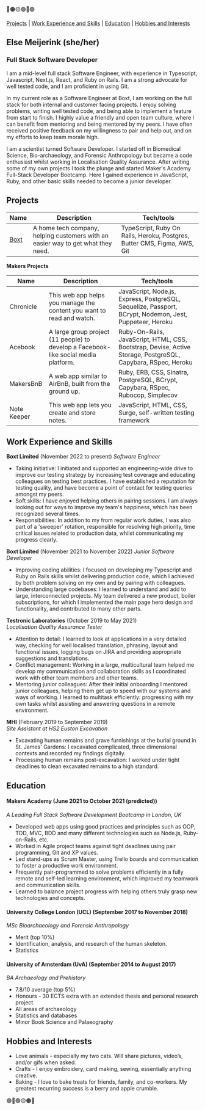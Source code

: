 🔴🟠🟡🟢🔵🟣

[Projects](#projects) | [Work Experience and Skills](#work-experience-and-skills) | [Education](#education) | [Hobbies and Interests](#hobbies-and-interests)

## Else Meijerink (she/her)
### Full Stack Software Developer
I am a mid-level full stack Software Engineer, with experience in Typescript, Javascript, Next.js, React, and Ruby on Rails. I am a strong advocate for well tested code, and I am proficient in using Git. 

In my current role as a Software Engineer at Boxt, I am working on the full stack for both internal and customer facing projects. I enjoy solving problems, writing well tested code, and being able to implement a feature from start to finish. I highly value a friendly and open team culture, where I can benefit from mentoring and being mentored by my peers. I have often received positive feedback on my willingness to pair and help out, and on my efforts to keep team morale high.

I am a scientist turned Software Developer. I started off in Biomedical Science, Bio-archaeology, and Forensic Anthropology but became a code enthusiast whilst working in Localisation Quality Assurance. After writing some of my own projects I took the plunge and started Maker's Academy Full-Stack Developer Bootcamp. Here I gained experience in JavaScript, Ruby, and other basic skills needed to become a junior developer.

## Projects

| Name                         | Description       | Tech/tools       |
| ---------------------------- | ----------------- |----------------- |
[Boxt](https://www.boxt.co.uk/) | A home tech company, helping customers with an easier way to get what they need. | TypeScript, Ruby On Rails, Heroku, Postgres, Butter CMS, Figma, AWS, Git |

**Makers Projects**

| Name                         | Description       | Tech/tools       |
| ---------------------------- | ----------------- |----------------- |
Chronicle | This web app helps you manage the content you want to read and watch. | JavaScript, Node.js, Express, PostgreSQL, Sequelize, Passport, BCrypt, Nodemon, Jest, Puppeteer, Heroku |
Acebook | A large group project (11 people) to develop a Facebook-like social media platform. | Ruby-On-Rails, JavaScript, HTML, CSS, Bootstrap, Devise, Active Storage, PostgreSQL, Capybara, RSpec, Heroku |
MakersBnB | A web app similar to AirBnB, built from the ground up. | Ruby, ERB, CSS, Sinatra, PostgreSQL, BCrypt, Capybara, RSpec, Rubocop, Simplecov
Note Keeper | This web app lets you create and store notes. | JavaScript, HTML, CSS, Surge, self-written testing framework

## Work Experience and Skills
**Boxt Limited** (November 2022 to present)
_Software Engineer_

- Taking initiative: I initiated and supported an engineering-wide drive to improve our testing strategy by increasing test coverage and educating colleagues on testing best practices. I have established a reputation for testing quality, and have become a point of contact for testing queries amongst my peers.
- Soft skills: I have enjoyed helping others in pairing sessions. I am always looking out for ways to improve my team's happiness, which has been recognized several times.
- Responsibilities: In addition to my from regular work duties, I was also part of a 'sweeper' rotation, responsible for resolving high priority, time critical issues related to production data, whilst communicating my progress clearly.

**Boxt Limited** (November 2021 to November 2022)
_Junior Software Developer_

- Improving coding abilities: I focused on developing my Typescript and Ruby on Rails skills whilst delivering production code, which I achieved by both problem solving on my own and by pairing with colleagues.
- Understanding large codebases: I learned to understand and add to large, interconnected projects. My team delivered a new product, boiler subscriptions, for which I implemented the main page hero design and functionality, and contributed to many other parts.

**Testronic Laboratories** (October 2019 to May 2021)  
_Localisation Quality Assurance Tester_

- Attention to detail: I learned to look at applications in a very detailed way, checking for well localised translation, phrasing, layout and functional issues, logging bugs on JIRA and providing appropriate suggestions and translations.
- Conflict management: Working in a large, multicultural team helped me develop my communication and collaboration skills as I coordinated work with other team members and other teams.
- Mentoring junior colleagues: After their initial onboarding I mentored junior colleagues, helping them get up to speed with our systems and ways of working. I learned to multitask efficiently: progressing with my own tasks whilst assisting and answering questions in a remote environment.


**MHI** (February 2019 to September 2019)  
_Site Assistant at HS2 Euston Excavation_
- Excavating human remains and grave furnishings at the burial ground in St. James' Gardens: I excavated complicated, three dimensional contexts and recorded my findings digitally. 
- Processing human remains post-excavation: I worked under tight deadlines to clean excavated remains to a high standard.

## Education

#### Makers Academy (June 2021 to October 2021 (predicted))
_A Leading Full Stack Software Development Bootcamp in London, UK_

- Developed web apps using good practices and principles such as OOP, TDD, MVC, BDD and many different technologies such as Node.js, Ruby-on-Rails, etc.
- Worked in Agile project teams against tight deadlines using pair programming, Git and XP values.
- Led stand-ups as Scrum Master, using Trello boards and communication to foster a productive work environment. 
- Frequently pair-programmed to solve problems efficiently in a fully remote and self-led learning environment, which improved my teamwork and communication skills.
- Learned to balance project progress with helping others truly grasp new technologies and concepts.

#### University College London (UCL) (September 2017 to November 2018)
_MSc Bioarchaeology and Forensic Anthropology_ 
- Merit (top 10%)
- Identification, analysis, and research of the human skeleton.
- Statistics

#### University of Amsterdam (UvA) (September 2014 to August 2017)
_BA Archaeology and Prehistory_ 
- 7.8/10 average (top 5%)
- Honours - 30 ECTS extra with an extended thesis and personal research
project.
- All areas of archaeology
- Statistics and databases
- Minor Book Science and Palaeography

## Hobbies and Interests
- Love animals - especially my two cats. Will share pictures, video’s, and/or gifs when asked.
- Crafts - I enjoy embroidery, card making, sewing, essentially anything creative.
- Baking - I love to bake treats for friends, family, and co-workers. My greatest recurring success is a berry and apple crumble.

🟣🔵🟢🟡🟠🔴
